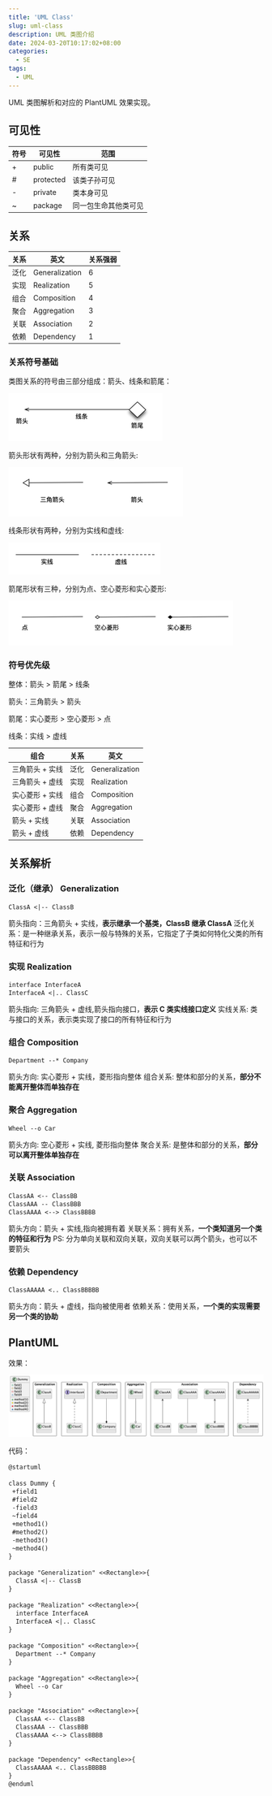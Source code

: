 ```yaml
---
title: 'UML Class'
slug: uml-class
description: UML 类图介绍
date: 2024-03-20T10:17:02+08:00
categories:
  - SE
tags:
  - UML
---
```


UML 类图解析和对应的 PlantUML 效果实现。

<!--more-->

## 可见性

| 符号 | 可见性    | 范围                 |
| ---- | --------- | -------------------- |
| +    | public    | 所有类可见           |
| #    | protected | 该类子孙可见         |
| -    | private   | 类本身可见           |
| ~    | package   | 同一包生命其他类可见 |

## 关系

| 关系 | 英文           | 关系强弱 |
| ---- | -------------- | -------- |
| 泛化 | Generalization | 6        |
| 实现 | Realization    | 5        |
| 组合 | Composition    | 4        |
| 聚合 | Aggregation    | 3        |
| 关联 | Association    | 2        |
| 依赖 | Dependency     | 1        |

### 关系符号基础

类图关系的符号由三部分组成：箭头、线条和箭尾：

![uml-class-relation](uml-class-relation.png)

箭头形状有两种，分别为箭头和三角箭头:

![uml-class-relation-arrow](uml-class-relation-arrow.png)

线条形状有两种，分别为实线和虚线:

![uml-class-relation-line](uml-class-relation-line.png)

箭尾形状有三种，分别为点、空心菱形和实心菱形:

![uml-class-relation-nock](uml-class-relation-nock.png)

### 符号优先级

整体：箭头 > 箭尾 > 线条

箭头：三角箭头 > 箭头

箭尾：实心菱形 > 空心菱形 > 点

线条：实线 > 虚线

| 组合            | 关系 | 英文           |
| --------------- | ---- | -------------- |
| 三角箭头 + 实线 | 泛化 | Generalization |
| 三角箭头 + 虚线 | 实现 | Realization    |
| 实心菱形 + 实线 | 组合 | Composition    |
| 实心菱形 + 虚线 | 聚合 | Aggregation    |
| 箭头 + 实线     | 关联 | Association    |
| 箭头 + 虚线     | 依赖 | Dependency     |

## 关系解析

### 泛化（继承） Generalization

```uml
ClassA <|-- ClassB
```

箭头指向：三角箭头 + 实线，**表示继承一个基类，ClassB 继承 ClassA**
泛化关系：是一种继承关系，表示一般与特殊的关系，它指定了子类如何特化父类的所有特征和行为

### 实现 Realization

```uml
interface InterfaceA
InterfaceA <|.. ClassC
```

箭头指向: 三角箭头 + 虚线,箭头指向接口，**表示 C 类实线接口定义**
实线关系: 类与接口的关系，表示类实现了接口的所有特征和行为

### 组合 Composition

```uml
Department --* Company
```

箭头方向: 实心菱形 + 实线，菱形指向整体
组合关系: 整体和部分的关系，**部分不能离开整体而单独存在**

### 聚合 Aggregation

```uml
Wheel --o Car
```

箭头方向: 空心菱形 + 实线, 菱形指向整体
聚合关系: 是整体和部分的关系，**部分可以离开整体单独存在**

### 关联 Association

```uml
ClassAA <-- ClassBB
ClassAAA -- ClassBBB
ClassAAAA <--> ClassBBBB
```

箭头方向：箭头 + 实线,指向被拥有着
关联关系：拥有关系，**一个类知道另一个类的特征和行为**
PS: 分为单向关联和双向关联，双向关联可以两个箭头，也可以不要箭头

### 依赖 Dependency

```uml
ClassAAAAA <.. ClassBBBBB
```

箭头方向：箭头 + 虚线，指向被使用者
依赖关系：使用关系，**一个类的实现需要另一个类的协助**

## PlantUML

效果：

![uml-class-plantuml](uml-class-plantuml.png)

代码：

```uml
@startuml

class Dummy {
 +field1
 #field2
 -field3
 ~field4
 +method1()
 #method2()
 -method3()
 ~method4()
}

package "Generalization" <<Rectangle>>{
  ClassA <|-- ClassB
}

package "Realization" <<Rectangle>>{
  interface InterfaceA
  InterfaceA <|.. ClassC
}

package "Composition" <<Rectangle>>{
  Department --* Company
}

package "Aggregation" <<Rectangle>>{
  Wheel --o Car
}

package "Association" <<Rectangle>>{
  ClassAA <-- ClassBB
  ClassAAA -- ClassBBB
  ClassAAAA <--> ClassBBBB
}

package "Dependency" <<Rectangle>>{
  ClassAAAAA <.. ClassBBBBB
}
@enduml
```

